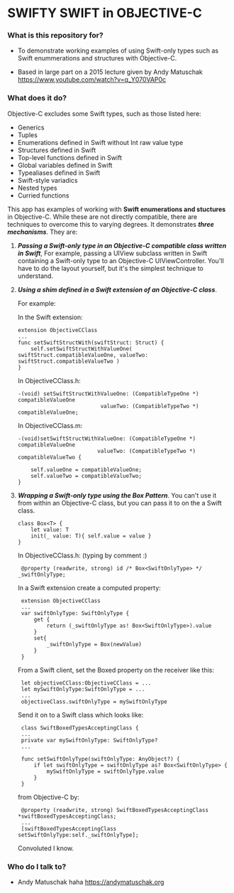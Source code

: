 # SWIFTY SWIFT in OBJECTIVE-C #


### What is this repository for? ###

* To demonstrate working examples of using Swift-only types such as Swift enummerations and structures with Objective-C.

* Based in large part on a 2015 lecture given by Andy Matuschak <https://www.youtube.com/watch?v=q_Y070VAP0c>


### What does it do? ###

Objective-C excludes some Swift types, such as those listed here:

* Generics
* Tuples
* Enumerations defined in Swift without Int raw value type
* Structures defined in Swift
* Top-level functions defined in Swift
* Global variables defined in Swift
* Typealiases defined in Swift
* Swift-style variadics
* Nested types
* Curried functions
 
This app has examples of working with **Swift enumerations and stuctures** in Objective-C. While these are not directly compatible, there are techniques to overcome this to varying degrees. It demonstrates ***three mechanisms***. They are:



1. ***Passing a Swift-only type in an Objective-C compatible class written in Swift***, For example, passing a UIView subclass written in Swift containing a Swift-only type to an Objective-C UIViewController. You'll have to do the layout yourself, but it's the simplest technique to understand.



2.  ***Using a shim defined in a Swift extension of an Objective-C class***. 

	For example:

	In the Swift extension:
    
        extension ObjectiveCClass
        ...
        func setSwiftStructWith(swiftStruct: Struct) {
            self.setSwiftStructWithValueOne( swiftStruct.compatibleValueOne, valueTwo: swiftStruct.compatibleValueTwo )
        }

	In ObjectiveCClass.h:

        -(void) setSwiftStructWithValueOne: (CompatibleTypeOne *) compatibleValueOne 
                                  valueTwo: (CompatibleTypeTwo *) compatibleValueOne;
    
	In ObjectiveCClass.m:

	    -(void)setSwiftStructWithValueOne: (CompatibleTypeOne *) compatibleValueOne
	                             valueTwo: (CompatibleTypeTwo *) compatibleValueTwo {
    
    	    self.valueOne = compatibleValueOne;
    	    self.valueTwo = compatibleValueTwo;
	    }



3. ***Wrapping a Swift-only type using the Box Pattern***. You can't use it from within an Objective-C class, but you can pass it to on the a Swift class.

       class Box<T> {
           let value: T    
           init(_ value: T){ self.value = value }
       }

	In ObjectiveCClass.h: (typing by comment :)
	
		@property (readwrite, strong) id /* Box<SwiftOnlyType> */ _swiftOnlyType;


	In a Swift extension create a computed property:

		extension ObjectiveCClass
        ...
        var swiftOnlyType: SwiftOnlyType {
        	get {
            	return (_swiftOnlyType as! Box<SwiftOnlyType>).value
        	}
        	set{
            	_swiftOnlyType = Box(newValue)
        	}
    	}

	From a Swift client, set the Boxed property on the receiver like this:
		
		let objectiveCClass:ObjectiveCClass = ...
		let mySwiftOnlyType:SwiftOnlyType = ...
		...
		objectiveClass.swiftOnlyType = mySwiftOnlyType
		
	
	Send it on to a Swift class which looks like:
	
		class SwiftBoxedTypesAcceptingClass { 
		...
		private var mySwiftOnlyType: SwiftOnlyType?
		...
		
	    func setSwiftOnlyType(swiftOnlyType: AnyObject?) {
        	if let swiftOnlyType = swiftOnlyType as? Box<SwiftOnlyType> {
            	mySwiftOnlyType = swiftOnlyType.value
        	}
    	}
	
	from Objective-C by:
	
		@property (readwrite, strong) SwiftBoxedTypesAcceptingClass *swiftBoxedTypesAcceptingClass;
		...
		[swiftBoxedTypesAcceptingClass setSwiftOnlyType:self._swiftOnlyType];
		
	Convoluted I know.


### Who do I talk to? ###

* Andy Matuschak haha <https://andymatuschak.org>